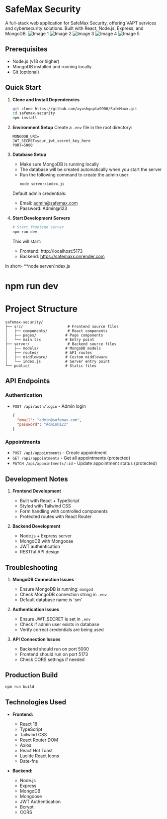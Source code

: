 # SafeMax Security

A full-stack web application for SafeMax Security, offering VAPT services and cybersecurity solutions. Built with React, Node.js, Express, and MongoDB.
![Image 1](https://github.com/ayushgupta9906/SafeMaxx/blob/sae/Screenshot%202024-11-11%20195350.png)
![Image 2](https://github.com/ayushgupta9906/SafeMaxx/blob/sae/Screenshot%202024-11-10%20025052.png)
![Image 3](https://github.com/ayushgupta9906/SafeMaxx/blob/sae/Screenshot%202024-11-10%20025103.png)
![Image 4](https://github.com/ayushgupta9906/SafeMaxx/blob/sae/Screenshot%202024-11-10%20025115.png)
![Image 5](https://github.com/ayushgupta9906/SafeMaxx/blob/sae/Screenshot%202024-11-10%20025127.png)


## Prerequisites

- Node.js (v18 or higher)
- MongoDB installed and running locally
- Git (optional)

## Quick Start

1. **Clone and Install Dependencies**
   ```bash
   git clone https://github.com/ayushgupta9906/SafeMaxx.git
   cd safemax-security
   npm install
   ```

2. **Environment Setup**
   Create a `.env` file in the root directory:
   ```
   MONGODB_URI=
   JWT_SECRET=your_jwt_secret_key_here
   PORT=5000
   ```

3. **Database Setup**
   - Make sure MongoDB is running locally
   - The database will be created automatically when you start the server
   - Run the following command to create the admin user:
     ```bash
     node server/index.js
     
     ```
   Default admin credentials:
   - Email: admin@safemax.com
   - Password: Admin@123

4. **Start Development Servers**
   ```bash
   # Start frontend server
   npm run dev
   ```
   This will start:
   - Frontend: http://localhost:5173
   - Backend: https://safemaxx.onrender.com

In short-
**node server/index.js

# **npm run dev**

# **Project Structure**

```
safemax-security/
├── src/                    # Frontend source files
│   ├── components/         # React components
│   ├── pages/             # Page components
│   └── main.tsx           # Entry point
├── server/                 # Backend source files
│   ├── models/            # MongoDB models
│   ├── routes/            # API routes
│   ├── middleware/        # Custom middleware
│   └── index.js           # Server entry point
└── public/                # Static files
```

## API Endpoints

### Authentication
- `POST /api/auth/login` - Admin login
  ```json
  {
    "email": "admin@safemax.com",
    "password": "Admin@123"
  }
  ```

### Appointments
- `POST /api/appointments` - Create appointment
- `GET /api/appointments` - Get all appointments (protected)
- `PATCH /api/appointments/:id` - Update appointment status (protected)

## Development Notes

1. **Frontend Development**
   - Built with React + TypeScript
   - Styled with Tailwind CSS
   - Form handling with controlled components
   - Protected routes with React Router

2. **Backend Development**
   - Node.js + Express server
   - MongoDB with Mongoose
   - JWT authentication
   - RESTful API design

## Troubleshooting

1. **MongoDB Connection Issues**
   - Ensure MongoDB is running: `mongod`
   - Check MongoDB connection string in `.env`
   - Default database name is 'sm'

2. **Authentication Issues**
   - Ensure JWT_SECRET is set in `.env`
   - Check if admin user exists in database
   - Verify correct credentials are being used

3. **API Connection Issues**
   - Backend should run on port 5000
   - Frontend should run on port 5173
   - Check CORS settings if needed

## Production Build

```bash
npm run build
```

## Technologies Used

- **Frontend:**
  - React 18
  - TypeScript
  - Tailwind CSS
  - React Router DOM
  - Axios
  - React Hot Toast
  - Lucide React Icons
  - Date-fns

- **Backend:**
  - Node.js
  - Express
  - MongoDB
  - Mongoose
  - JWT Authentication
  - Bcrypt
  - CORS
